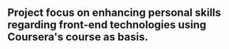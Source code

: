 ## Project focus on enhancing personal skills regarding front-end technologies using Coursera's course as basis.